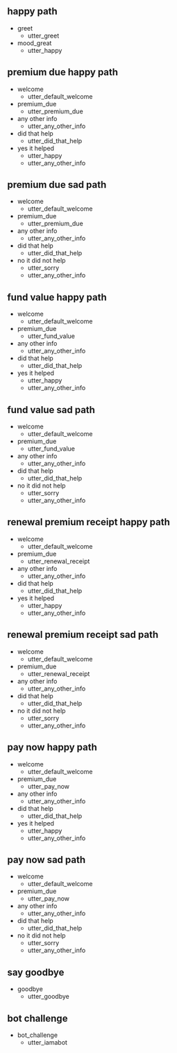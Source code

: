 ## happy path

- greet
  - utter_greet
- mood_great
  - utter_happy

## premium due happy path

- welcome
  - utter_default_welcome
- premium_due
  - utter_premium_due
- any other info
  - utter_any_other_info
- did that help
  - utter_did_that_help
- yes it helped
  - utter_happy
  - utter_any_other_info

## premium due sad path

- welcome
  - utter_default_welcome
- premium_due
  - utter_premium_due
- any other info
  - utter_any_other_info
- did that help
  - utter_did_that_help
- no it did not help
  - utter_sorry
  - utter_any_other_info

## fund value happy path

- welcome
  - utter_default_welcome
- premium_due
  - utter_fund_value
- any other info
  - utter_any_other_info
- did that help
  - utter_did_that_help
- yes it helped
  - utter_happy
  - utter_any_other_info

## fund value sad path

- welcome
  - utter_default_welcome
- premium_due
  - utter_fund_value
- any other info
  - utter_any_other_info
- did that help
  - utter_did_that_help
- no it did not help
  - utter_sorry
  - utter_any_other_info

## renewal premium receipt happy path

- welcome
  - utter_default_welcome
- premium_due
  - utter_renewal_receipt
- any other info
  - utter_any_other_info
- did that help
  - utter_did_that_help
- yes it helped
  - utter_happy
  - utter_any_other_info

## renewal premium receipt sad path

- welcome
  - utter_default_welcome
- premium_due
  - utter_renewal_receipt
- any other info
  - utter_any_other_info
- did that help
  - utter_did_that_help
- no it did not help
  - utter_sorry
  - utter_any_other_info

## pay now happy path

- welcome
  - utter_default_welcome
- premium_due
  - utter_pay_now
- any other info
  - utter_any_other_info
- did that help
  - utter_did_that_help
- yes it helped
  - utter_happy
  - utter_any_other_info

## pay now sad path

- welcome
  - utter_default_welcome
- premium_due
  - utter_pay_now
- any other info
  - utter_any_other_info
- did that help
  - utter_did_that_help
- no it did not help
  - utter_sorry
  - utter_any_other_info

## say goodbye

- goodbye
  - utter_goodbye

## bot challenge

- bot_challenge
  - utter_iamabot
